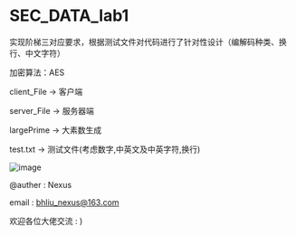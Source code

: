 # SEC_DATA_lab1 

实现阶梯三对应要求，根据测试文件对代码进行了针对性设计（编解码种类、换行、中文字符）

加密算法：AES

client_File $\to$ 客户端

server_File $\to$ 服务器端

largePrime $\to$ 大素数生成

test.txt $\to$ 测试文件(考虑数字,中英文及中英字符,换行)

![image](https://user-images.githubusercontent.com/89130463/221134741-23d966ba-a5f8-4f1b-8082-38937801a25f.png)

@auther :  Nexus 

email : bhliu_nexus@163.com

欢迎各位大佬交流 : )
